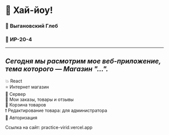 # :wave: **Хай-йоу!**   
### :boy: **Выгановский Глеб**     
### :office: **ИР-20-4**
___
## *Сегодня мы расмотрим мое веб-приложение, тема которого — **Магазин "...".***   
:boom: React    
:star: Интернет магазин           
:sparkling_heart: Сервер    
:pencil: Мои заказы, товары и отзывы     
:thought_balloon: Корзина товаров    
:exclamation: Редактирование товара: для администратора   
:cookie: Авторизация

Ссылка на сайт: practice-virid.vercel.app

